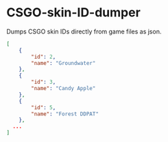 # CSGO-skin-ID-dumper
Dumps CSGO skin IDs directly from game files as json.

```json
[
	{
		"id": 2,
		"name": "Groundwater"
	},
	{
		"id": 3,
		"name": "Candy Apple"
	},
	{
		"id": 5,
		"name": "Forest DDPAT"
	},
  ...
]
```
